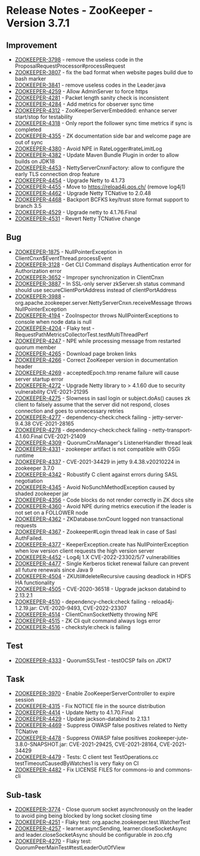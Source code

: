 <!--
Copyright 2002-2004 The Apache Software Foundation

Licensed under the Apache License, Version 2.0 (the "License");
you may not use this file except in compliance with the License.
You may obtain a copy of the License at

http://www.apache.org/licenses/LICENSE-2.0

Unless required by applicable law or agreed to in writing, software
distributed under the License is distributed on an "AS IS" BASIS,
WITHOUT WARRANTIES OR CONDITIONS OF ANY KIND, either express or implied.
See the License for the specific language governing permissions and
limitations under the License.
//-->

# Release Notes - ZooKeeper - Version 3.7.1

## Improvement

* [ZOOKEEPER-3798](https://issues.apache.org/jira/browse/ZOOKEEPER-3798) - remove the useless code in the ProposalRequestProcessor#processRequest
* [ZOOKEEPER-3807](https://issues.apache.org/jira/browse/ZOOKEEPER-3807) - fix the bad format when website pages build due to bash marker
* [ZOOKEEPER-3841](https://issues.apache.org/jira/browse/ZOOKEEPER-3841) - remove useless codes in the Leader.java
* [ZOOKEEPER-4259](https://issues.apache.org/jira/browse/ZOOKEEPER-4259) - Allow AdminServer to force https
* [ZOOKEEPER-4281](https://issues.apache.org/jira/browse/ZOOKEEPER-4281) - Packet length sanity check is inconsistent
* [ZOOKEEPER-4284](https://issues.apache.org/jira/browse/ZOOKEEPER-4284) - Add metrics for observer sync time
* [ZOOKEEPER-4312](https://issues.apache.org/jira/browse/ZOOKEEPER-4312) - ZooKeeperServerEmbedded: enhance server start/stop for testability
* [ZOOKEEPER-4318](https://issues.apache.org/jira/browse/ZOOKEEPER-4318) - Only report the follower sync time metrics if sync is completed
* [ZOOKEEPER-4355](https://issues.apache.org/jira/browse/ZOOKEEPER-4355) - ZK documentation side bar and welcome page are out of sync
* [ZOOKEEPER-4380](https://issues.apache.org/jira/browse/ZOOKEEPER-4380) - Avoid NPE in RateLogger#rateLimitLog
* [ZOOKEEPER-4382](https://issues.apache.org/jira/browse/ZOOKEEPER-4382) - Update Maven Bundle Plugin in order to allow builds on JDK18
* [ZOOKEEPER-4453](https://issues.apache.org/jira/browse/ZOOKEEPER-4453) - NettyServerCnxnFactory: allow to configure the early TLS connection drop feature
* [ZOOKEEPER-4454](https://issues.apache.org/jira/browse/ZOOKEEPER-4454) - Upgrade Netty to 4.1.73
* [ZOOKEEPER-4455](https://issues.apache.org/jira/browse/ZOOKEEPER-4455) - Move to https://reload4j.qos.ch/ (remove log4j1)
* [ZOOKEEPER-4462](https://issues.apache.org/jira/browse/ZOOKEEPER-4462) - Upgrade Netty TCNative to 2.0.48
* [ZOOKEEPER-4468](https://issues.apache.org/jira/browse/ZOOKEEPER-4468) - Backport BCFKS key/trust store format support to branch 3.5
* [ZOOKEEPER-4529](https://issues.apache.org/jira/browse/ZOOKEEPER-4529) - Upgrade netty to 4.1.76.Final
* [ZOOKEEPER-4531](https://issues.apache.org/jira/browse/ZOOKEEPER-4531) - Revert Netty TCNative change

## Bug

* [ZOOKEEPER-1875](https://issues.apache.org/jira/browse/ZOOKEEPER-1875) - NullPointerException in ClientCnxn$EventThread.processEvent
* [ZOOKEEPER-3128](https://issues.apache.org/jira/browse/ZOOKEEPER-3128) - Get CLI Command displays Authentication error for Authorization error
* [ZOOKEEPER-3652](https://issues.apache.org/jira/browse/ZOOKEEPER-3652) - Improper synchronization in ClientCnxn
* [ZOOKEEPER-3887](https://issues.apache.org/jira/browse/ZOOKEEPER-3887) - In SSL-only server zkServer.sh status command should use secureClientPortAddress instead of clientPortAddress
* [ZOOKEEPER-3988](https://issues.apache.org/jira/browse/ZOOKEEPER-3988) - org.apache.zookeeper.server.NettyServerCnxn.receiveMessage throws NullPointerException
* [ZOOKEEPER-4194](https://issues.apache.org/jira/browse/ZOOKEEPER-4194) - ZooInspector throws NullPointerExceptions to console when node data is null
* [ZOOKEEPER-4204](https://issues.apache.org/jira/browse/ZOOKEEPER-4204) - Flaky test - RequestPathMetricsCollectorTest.testMultiThreadPerf
* [ZOOKEEPER-4247](https://issues.apache.org/jira/browse/ZOOKEEPER-4247) - NPE while processing message from restarted quorum member
* [ZOOKEEPER-4265](https://issues.apache.org/jira/browse/ZOOKEEPER-4265) - Download page broken links
* [ZOOKEEPER-4266](https://issues.apache.org/jira/browse/ZOOKEEPER-4266) - Correct ZooKeeper version in documentation header
* [ZOOKEEPER-4269](https://issues.apache.org/jira/browse/ZOOKEEPER-4269) - acceptedEpoch.tmp rename failure will cause server startup error
* [ZOOKEEPER-4272](https://issues.apache.org/jira/browse/ZOOKEEPER-4272) - Upgrade Netty library to > 4.1.60 due to security vulnerability CVE-2021-21295
* [ZOOKEEPER-4275](https://issues.apache.org/jira/browse/ZOOKEEPER-4275) - Slowness in sasl login or subject.doAs() causes zk client to falsely assume that the server did not respond, closes connection and goes to unnecessary retries
* [ZOOKEEPER-4277](https://issues.apache.org/jira/browse/ZOOKEEPER-4277) - dependency-check:check failing - jetty-server-9.4.38 CVE-2021-28165
* [ZOOKEEPER-4278](https://issues.apache.org/jira/browse/ZOOKEEPER-4278) - dependency-check:check failing - netty-transport-4.1.60.Final CVE-2021-21409
* [ZOOKEEPER-4309](https://issues.apache.org/jira/browse/ZOOKEEPER-4309) - QuorumCnxManager's ListenerHandler thread leak
* [ZOOKEEPER-4331](https://issues.apache.org/jira/browse/ZOOKEEPER-4331) - zookeeper artifact is not compatible with OSGi runtime
* [ZOOKEEPER-4337](https://issues.apache.org/jira/browse/ZOOKEEPER-4337) - CVE-2021-34429 in jetty 9.4.38.v20210224 in zookeeper 3.7.0
* [ZOOKEEPER-4342](https://issues.apache.org/jira/browse/ZOOKEEPER-4342) - Robustify C client against errors during SASL negotiation
* [ZOOKEEPER-4345](https://issues.apache.org/jira/browse/ZOOKEEPER-4345) - Avoid NoSunchMethodException caused by shaded zookeeper jar
* [ZOOKEEPER-4356](https://issues.apache.org/jira/browse/ZOOKEEPER-4356) - Code blocks do not render correctly in ZK docs site
* [ZOOKEEPER-4360](https://issues.apache.org/jira/browse/ZOOKEEPER-4360) - Avoid NPE during metrics execution if the leader is not set on a FOLLOWER node
* [ZOOKEEPER-4362](https://issues.apache.org/jira/browse/ZOOKEEPER-4362) - ZKDatabase.txnCount logged non transactional requests
* [ZOOKEEPER-4367](https://issues.apache.org/jira/browse/ZOOKEEPER-4367) - Zookeeper#Login thread leak in case of Sasl AuthFailed.
* [ZOOKEEPER-4377](https://issues.apache.org/jira/browse/ZOOKEEPER-4377) - KeeperException.create has NullPointerException when low version client requests the high version server
* [ZOOKEEPER-4452](https://issues.apache.org/jira/browse/ZOOKEEPER-4452) - Log4j 1.X CVE-2022-23302/5/7 vulnerabilities
* [ZOOKEEPER-4477](https://issues.apache.org/jira/browse/ZOOKEEPER-4477) - Single Kerberos ticket renewal failure can prevent all future renewals since Java 9
* [ZOOKEEPER-4504](https://issues.apache.org/jira/browse/ZOOKEEPER-4504) - ZKUtil#deleteRecursive causing deadlock in HDFS HA functionality
* [ZOOKEEPER-4505](https://issues.apache.org/jira/browse/ZOOKEEPER-4505) - CVE-2020-36518 - Upgrade jackson databind to 2.13.2.1
* [ZOOKEEPER-4510](https://issues.apache.org/jira/browse/ZOOKEEPER-4510) - dependency-check:check failing - reload4j-1.2.19.jar: CVE-2020-9493, CVE-2022-23307
* [ZOOKEEPER-4514](https://issues.apache.org/jira/browse/ZOOKEEPER-4514) - ClientCnxnSocketNetty throwing NPE
* [ZOOKEEPER-4515](https://issues.apache.org/jira/browse/ZOOKEEPER-4515) - ZK Cli quit command always logs error
* [ZOOKEEPER-4516](https://issues.apache.org/jira/browse/ZOOKEEPER-4516) - checkstyle:check is failing

## Test

* [ZOOKEEPER-4333](https://issues.apache.org/jira/browse/ZOOKEEPER-4333) - QuorumSSLTest - testOCSP fails on JDK17

## Task

* [ZOOKEEPER-3970](https://issues.apache.org/jira/browse/ZOOKEEPER-3970) - Enable ZooKeeperServerController to expire session
* [ZOOKEEPER-4315](https://issues.apache.org/jira/browse/ZOOKEEPER-4315) - Fix NOTICE file in the source distribution
* [ZOOKEEPER-4414](https://issues.apache.org/jira/browse/ZOOKEEPER-4414) - Update Netty to 4.1.70.Final
* [ZOOKEEPER-4429](https://issues.apache.org/jira/browse/ZOOKEEPER-4429) - Update jackson-databind to 2.13.1
* [ZOOKEEPER-4469](https://issues.apache.org/jira/browse/ZOOKEEPER-4469) - Suppress OWASP false positives related to Netty TCNative
* [ZOOKEEPER-4478](https://issues.apache.org/jira/browse/ZOOKEEPER-4478) - Suppress OWASP false positives zookeeper-jute-3.8.0-SNAPSHOT.jar: CVE-2021-29425, CVE-2021-28164, CVE-2021-34429
* [ZOOKEEPER-4479](https://issues.apache.org/jira/browse/ZOOKEEPER-4479) - Tests: C client test TestOperations.cc testTimeoutCausedByWatches1 is very flaky on CI
* [ZOOKEEPER-4482](https://issues.apache.org/jira/browse/ZOOKEEPER-4482) - Fix LICENSE FILES for commons-io and commons-cli

## Sub-task

* [ZOOKEEPER-3774](https://issues.apache.org/jira/browse/ZOOKEEPER-3774) - Close quorum socket asynchronously on the leader to avoid ping being blocked by long socket closing time
* [ZOOKEEPER-4251](https://issues.apache.org/jira/browse/ZOOKEEPER-4251) - Flaky test: org.apache.zookeeper.test.WatcherTest
* [ZOOKEEPER-4257](https://issues.apache.org/jira/browse/ZOOKEEPER-4257) - learner.asyncSending, learner.closeSocketAsync and leader.closeSocketAsync should be configurable in zoo.cfg
* [ZOOKEEPER-4270](https://issues.apache.org/jira/browse/ZOOKEEPER-4270) - Flaky test: QuorumPeerMainTest#testLeaderOutOfView
